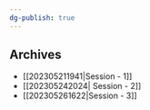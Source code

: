 ```yaml
---
dg-publish: true
---
```


## Archives
- [[202305211941|Session - 1]]
- [[202305242024| Session - 2]]
- [[202305261622|Session - 3]]